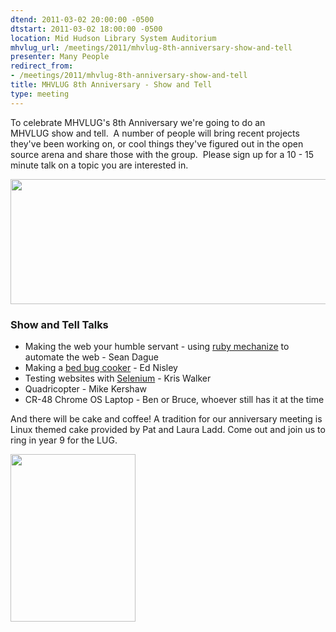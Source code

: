 ```yaml
---
dtend: 2011-03-02 20:00:00 -0500
dtstart: 2011-03-02 18:00:00 -0500
location: Mid Hudson Library System Auditorium
mhvlug_url: /meetings/2011/mhvlug-8th-anniversary-show-and-tell
presenter: Many People
redirect_from:
- /meetings/2011/mhvlug-8th-anniversary-show-and-tell
title: MHVLUG 8th Anniversary - Show and Tell
type: meeting
---
```



To celebrate MHVLUG's 8th Anniversary we're going to do an MHVLUG show and tell.  A number of people will bring recent projects they've been working on, or cool things they've figured out in the open source arena and share those with the group.  Please sign up for a 10 - 15 minute talk on a topic you are interested in.

<img width="600" height="200" align="middle" alt="" src="/sites/default/files/mhvlug-march-2011.png" />

### Show and Tell Talks
- Making the web your humble servant - using [ruby mechanize](http://mechanize.rubyforge.org/mechanize/) to automate the web - Sean Dague
- Making a [bed bug cooker](http://softsolder.com/2010/11/08/bed-bugs-overview/) - Ed Nisley
- Testing websites with [Selenium](http://seleniumhq.org/) - Kris Walker
- Quadricopter - Mike Kershaw
- CR-48 Chrome OS Laptop - Ben or Bruce, whoever still has it at the time

And there will be cake and coffee! A tradition for our anniversary meeting is Linux themed cake provided by Pat and Laura Ladd. Come out and join us to ring in year 9 for the LUG.

<img width="200" height="268" alt="" src="/sites/default/files/mhvlug8th.jpg" />